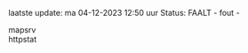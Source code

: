 laatste update: 
ma 04-12-2023 12:50   uur 
Status: FAALT - fout - 
<div class="service R">mapsrv</div><div class="service G">httpstat</div>